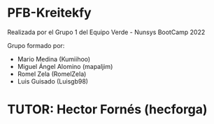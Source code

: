 # PFB-Kreitekfy

Realizada por el Grupo 1 del Equipo Verde - Nunsys BootCamp 2022

Grupo formado por:

- Mario Medina (Kumiihoo)
- Miguel Ángel Alomino (mapaljim)
- Romel Zela (RomelZela)
- Luis Guisado (Luisgb98)

# TUTOR: Hector Fornés (hecforga)
